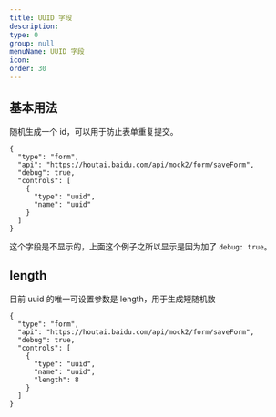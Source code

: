 ```yaml
---
title: UUID 字段
description:
type: 0
group: null
menuName: UUID 字段
icon:
order: 30
---
```


## 基本用法

随机生成一个 id，可以用于防止表单重复提交。

```schema:height="400" scope="body"
{
  "type": "form",
  "api": "https://houtai.baidu.com/api/mock2/form/saveForm",
  "debug": true,
  "controls": [
    {
      "type": "uuid",
      "name": "uuid"
    }
  ]
}
```

这个字段是不显示的，上面这个例子之所以显示是因为加了 `debug: true`。

## length

目前 uuid 的唯一可设置参数是 length，用于生成短随机数

```schema:height="400" scope="body"
{
  "type": "form",
  "api": "https://houtai.baidu.com/api/mock2/form/saveForm",
  "debug": true,
  "controls": [
    {
      "type": "uuid",
      "name": "uuid",
      "length": 8
    }
  ]
}
```
